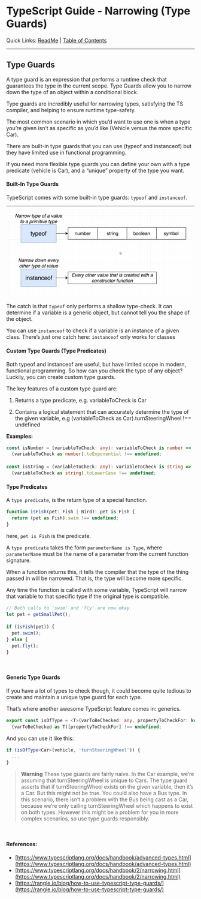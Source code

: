 # TypeScript Guide - Narrowing (Type Guards)
Quick Links: [ReadMe](../README.md) | [Table of Contents](./docs/00-index.md)

---

## Type Guards

A type guard is an expression that performs a runtime check that guarantees the type in the current scope. Type Guards allow you to narrow down the type of an object within a conditional block.

Type guards are incredibly useful for narrowing types, satisfying the TS compiler, and helping to ensure runtime type-safety.

The most common scenario in which you’d want to use one is when a type you’re given isn’t as specific as you’d like (Vehicle versus the more specific Car).

There are built-in type guards that you can use (typeof and instanceof) but they have limited use in functional programming.

If you need more flexible type guards you can define your own with a type predicate (vehicle is Car), and a “unique” property of the type you want.


#### Built-In Type Guards

TypeScript comes with some built-in type guards: `typeof` and `instanceof`.

|![](./screenshots/11-narrowing.png)
|--

The catch is that `typeof` only performs a shallow type-check. It can determine if a variable is a generic object, but cannot tell you the shape of the object.

You can use `instanceof` to check if a variable is an instance of a given class. There’s just one catch here: `instanceof` only works for classes


#### Custom Type Guards (Type Predicates)

Both typeof and instanceof are useful, but have limited scope in modern, functional programming. So how can you check the type of any object? Luckily, you can create custom type guards.

The key features of a custom type guard are:

1. Returns a type predicate, e.g. variableToCheck is Car

2. Contains a logical statement that can accurately determine the type of the given variable, e.g (variableToCheck as Car).turnSteeringWheel !== undefined

**Examples:**

```ts
const isNumber = (variableToCheck: any): variableToCheck is number =>
  (variableToCheck as number).toExponential !== undefined;

const isString = (variableToCheck: any): variableToCheck is string =>
  (variableToCheck as string).toLowerCase !== undefined;
```

#### Type Predicates

A `type predicate`, is the return type of a special function.

```ts
function isFish(pet: Fish | Bird): pet is Fish {
  return (pet as Fish).swim !== undefined;
}
```

here, `pet is Fish` is the predicate.

A `type predicate` takes the form `parameterName is Type`, where `parameterName` must be the name of a parameter from the current function signature.

When a function returns this, it tells the compiler that the type of the thing passed in will be narrowed. That is, the type will become more specific.

Any time the function is called with some variable, TypeScript will narrow that variable to that specific type if the original type is compatible.

```ts
// Both calls to 'swim' and 'fly' are now okay.
let pet = getSmallPet();
 
if (isFish(pet)) {
  pet.swim();
} else {
  pet.fly();
}
```

<br />

#### Generic Type Guards

If you have a lot of types to check though, it could become quite tedious to create and maintain a unique type guard for each type.

That’s where another awesome TypeScript feature comes in: generics.

```ts
export const isOfType = <T>(varToBeChecked: any, propertyToCheckFor: keyof T): varToBeChecked is T =>
  (varToBeChecked as T)[propertyToCheckFor] !== undefined;
```

And you can use it like this: 

```ts
if (isOfType<Car>(vehicle, 'turnSteeringWheel')) {
  ...
}
  ```

> **Warning**
These type guards are fairly naïve. In the Car example, we’re assuming that turnSteeringWheel is unique to Cars. The type guard asserts that if turnSteeringWheel exists on the given variable, then it’s a Car.
But this might not be true. You could also have a Bus type. In this scenario, there isn’t a problem with the Bus being cast as a Car, because we’re only calling turnSteeringWheel which happens to exist on both types. However this might be a problem for you in more complex scenarios, so use type guards responsibly.

<br />

#### References:

 - [https://www.typescriptlang.org/docs/handbook/advanced-types.html](https://www.typescriptlang.org/docs/handbook/advanced-types.html)
 - [https://www.typescriptlang.org/docs/handbook/2/narrowing.html](https://www.typescriptlang.org/docs/handbook/2/narrowing.html)
 - [https://rangle.io/blog/how-to-use-typescript-type-guards/](https://rangle.io/blog/how-to-use-typescript-type-guards/)